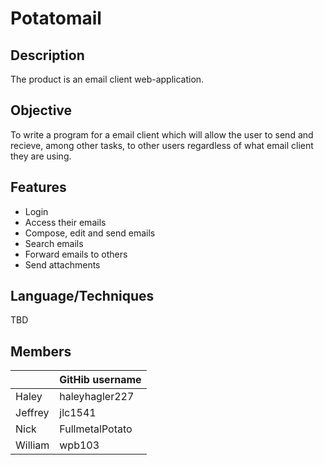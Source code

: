 # Potatomail


## Description
The product is an email client web-application.  

## Objective
To write a program for a email client which will allow the user to send and recieve, among other tasks, to other users regardless of what email client they are using.

## Features
* Login 
* Access their emails
* Compose, edit and send emails
* Search emails
* Forward emails to others
* Send attachments

## Language/Techniques
TBD

## Members
||GitHib username|
|------|-------|
|Haley | haleyhagler227 |
|Jeffrey| jlc1541 |
|Nick | FullmetalPotato|
|William |wpb103 |
